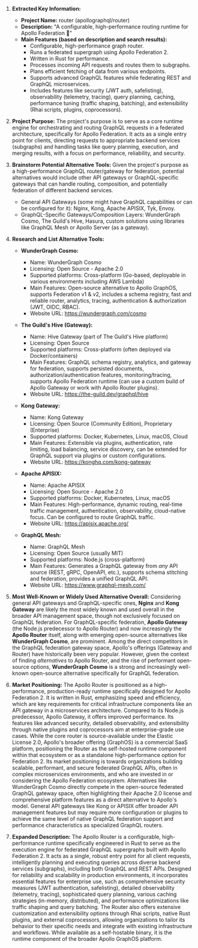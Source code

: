 1.  **Extracted Key Information:**
    *   **Project Name:** router (apollographql/router)
    *   **Description:** "A configurable, high-performance routing runtime for Apollo Federation 🚀"
    *   **Main Features (based on description and search results):**
        *   Configurable, high-performance graph router.
        *   Runs a federated supergraph using Apollo Federation 2.
        *   Written in Rust for performance.
        *   Processes incoming API requests and routes them to subgraphs.
        *   Plans efficient fetching of data from various endpoints.
        *   Supports advanced GraphQL features while federating REST and GraphQL microservices.
        *   Includes features like security (JWT auth, safelisting), observability (telemetry, tracing), query planning, caching, performance tuning (traffic shaping, batching), and extensibility (Rhai scripts, plugins, coprocessors).

2.  **Project Purpose:**
    The project's purpose is to serve as a core runtime engine for orchestrating and routing GraphQL requests in a federated architecture, specifically for Apollo Federation. It acts as a single entry point for clients, directing requests to appropriate backend services (subgraphs) and handling tasks like query planning, execution, and merging results, with a focus on performance, reliability, and security.

3.  **Brainstorm Potential Alternative Tools:**
    Given the project's purpose as a high-performance GraphQL router/gateway for federation, potential alternatives would include other API gateways or GraphQL-specific gateways that can handle routing, composition, and potentially federation of different backend services.

    *   General API Gateways (some might have GraphQL capabilities or can be configured for it): Nginx, Kong, Apache APISIX, Tyk, Envoy.
    *   GraphQL-Specific Gateways/Composition Layers: WunderGraph Cosmo, The Guild's Hive, Hasura, custom solutions using libraries like GraphQL Mesh or Apollo Server (as a gateway).

4.  **Research and List Alternative Tools:**

    *   **WunderGraph Cosmo:**
        *   Name: WunderGraph Cosmo
        *   Licensing: Open Source - Apache 2.0
        *   Supported platforms: Cross-platform (Go-based, deployable in various environments including AWS Lambda)
        *   Main Features: Open-source alternative to Apollo GraphOS, supports Federation v1 & v2, includes a schema registry, fast and reliable router, analytics, tracing, authentication & authorization (JWT, OIDC, RBAC).
        *   Website URL: https://wundergraph.com/cosmo

    *   **The Guild's Hive (Gateway):**
        *   Name: Hive Gateway (part of The Guild's Hive platform)
        *   Licensing: Open Source
        *   Supported platforms: Cross-platform (often deployed via Docker/containers)
        *   Main Features: GraphQL schema registry, analytics, and gateway for federation, supports persisted documents, authorization/authentication features, monitoring/tracing, supports Apollo Federation runtime (can use a custom build of Apollo Gateway or work with Apollo Router plugins).
        *   Website URL: https://the-guild.dev/graphql/hive

    *   **Kong Gateway:**
        *   Name: Kong Gateway
        *   Licensing: Open Source (Community Edition), Proprietary (Enterprise)
        *   Supported platforms: Docker, Kubernetes, Linux, macOS, Cloud
        *   Main Features: Extensible via plugins, authentication, rate limiting, load balancing, service discovery, can be extended for GraphQL support via plugins or custom configurations.
        *   Website URL: https://konghq.com/kong-gateway

    *   **Apache APISIX:**
        *   Name: Apache APISIX
        *   Licensing: Open Source - Apache 2.0
        *   Supported platforms: Docker, Kubernetes, Linux, macOS
        *   Main Features: High-performance, dynamic routing, real-time traffic management, authentication, observability, cloud-native focus. Can be configured to route GraphQL traffic.
        *   Website URL: https://apisix.apache.org/

    *   **GraphQL Mesh:**
        *   Name: GraphQL Mesh
        *   Licensing: Open Source (usually MIT)
        *   Supported platforms: Node.js (cross-platform)
        *   Main Features: Generates a GraphQL gateway from *any* API source (REST, gRPC, OpenAPI, etc.), supports schema stitching and federation, provides a unified GraphQL API.
        *   Website URL: https://www.graphql-mesh.com/

5.  **Most Well-Known or Widely Used Alternative Overall:**
    Considering general API gateways and GraphQL-specific ones, **Nginx** and **Kong Gateway** are likely the most widely known and used overall in the broader API management space, though not exclusively focused on GraphQL federation. For GraphQL-specific federation, **Apollo Gateway** (the Node.js predecessor to Apollo Router) and now increasingly the **Apollo Router** itself, along with emerging open-source alternatives like **WunderGraph Cosmo**, are prominent. Among the direct competitors in the GraphQL federation gateway space, Apollo's offerings (Gateway and Router) have historically been very popular. However, given the context of finding *alternatives* to Apollo Router, and the rise of performant open-source options, **WunderGraph Cosmo** is a strong and increasingly well-known open-source alternative specifically for GraphQL federation.

6.  **Market Positioning:**
    The Apollo Router is positioned as a high-performance, production-ready runtime specifically designed for Apollo Federation 2. It is written in Rust, emphasizing speed and efficiency, which are key requirements for critical infrastructure components like an API gateway in a microservices architecture. Compared to its Node.js predecessor, Apollo Gateway, it offers improved performance. Its features like advanced security, detailed observability, and extensibility through native plugins and coprocessors aim at enterprise-grade use cases. While the core router is source-available under the Elastic License 2.0, Apollo's broader offering (GraphOS) is a commercial SaaS platform, positioning the Router as the self-hosted runtime component within that ecosystem or as a standalone high-performance option for Federation 2. Its market positioning is towards organizations building scalable, performant, and secure federated GraphQL APIs, often in complex microservices environments, and who are invested in or considering the Apollo Federation ecosystem. Alternatives like WunderGraph Cosmo directly compete in the open-source federated GraphQL gateway space, often highlighting their Apache 2.0 license and comprehensive platform features as a direct alternative to Apollo's model. General API gateways like Kong or APISIX offer broader API management features but may require more configuration or plugins to achieve the same level of native GraphQL federation support and performance characteristics as specialized GraphQL routers.

7.  **Expanded Description:**
    The Apollo Router is a configurable, high-performance runtime specifically engineered in Rust to serve as the execution engine for federated GraphQL supergraphs built with Apollo Federation 2. It acts as a single, robust entry point for all client requests, intelligently planning and executing queries across diverse backend services (subgraphs), including both GraphQL and REST APIs. Designed for reliability and scalability in production environments, it incorporates essential features for enterprise use, such as comprehensive security measures (JWT authentication, safelisting), detailed observability (telemetry, tracing), sophisticated query planning, various caching strategies (in-memory, distributed), and performance optimizations like traffic shaping and query batching. The Router also offers extensive customization and extensibility options through Rhai scripts, native Rust plugins, and external coprocessors, allowing organizations to tailor its behavior to their specific needs and integrate with existing infrastructure and workflows. While available as a self-hostable binary, it is the runtime component of the broader Apollo GraphOS platform.